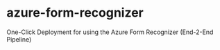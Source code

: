 # azure-form-recognizer
One-Click Deployment for using the Azure Form Recognizer (End-2-End Pipeline)
